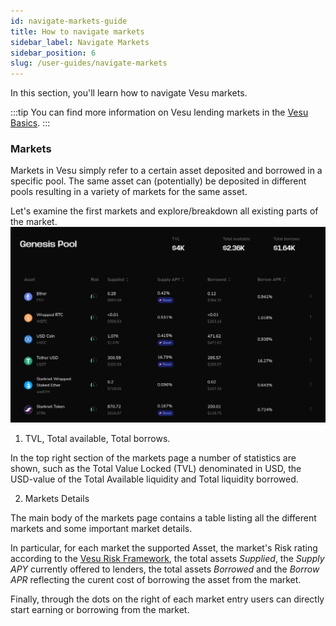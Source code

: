```yaml
---
id: navigate-markets-guide
title: How to navigate markets
sidebar_label: Navigate Markets
sidebar_position: 6
slug: /user-guides/navigate-markets
---
```


In this section, you'll learn how to navigate Vesu markets.

:::tip
You can find more information on Vesu lending markets in the [Vesu Basics](../explore/vesu-basics.md).
:::

### Markets

Markets in Vesu simply refer to a certain asset deposited and borrowed in a specific pool. The same asset can (potentially) be deposited in different pools resulting in a variety of markets for the same asset.

Let's examine the first markets and explore/breakdown all existing parts of the market.
![Market](images/markets.png)

1. TVL, Total available, Total borrows.

In the top right section of the markets page a number of statistics are shown, such as the Total Value Locked (TVL) denominated in USD, the USD-value of the Total Available liquidity and Total liquidity borrowed.

2. Markets Details

The main body of the markets page contains a table listing all the different markets and some important market details. 

In particular, for each market the supported Asset, the market's Risk rating according to the [Vesu Risk Framework](../risk/risk-framework), the total assets *Supplied*, the *Supply APY* currently offered to lenders, the total assets *Borrowed* and the *Borrow APR* reflecting the curent cost of borrowing the asset from the market.

Finally, through the dots on the right of each market entry users can directly start earning or borrowing from the market.
